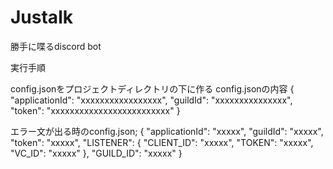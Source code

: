# Justalk
勝手に喋るdiscord bot

実行手順

config.jsonをプロジェクトディレクトリの下に作る config.jsonの内容
{
    "applicationId": "xxxxxxxxxxxxxxxxx",
    "guildId": "xxxxxxxxxxxxxxx",
    "token": "xxxxxxxxxxxxxxxxxxxxxxxxx"
}

エラー文が出る時のconfig.json;
{
    "applicationId": "xxxxx",
    "guildId": "xxxxx",
    "token": "xxxxx",
    "LISTENER": {
    "CLIENT_ID": "xxxxx",
    "TOKEN": "xxxxx",
    "VC_ID": "xxxxx"
    },
    "GUILD_ID": "xxxxx"
}